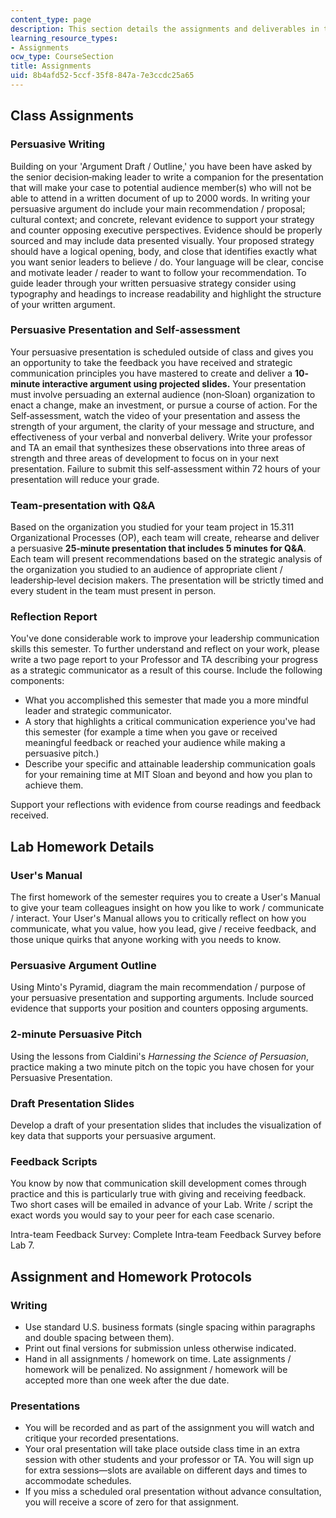 ```yaml
---
content_type: page
description: This section details the assignments and deliverables in the course.
learning_resource_types:
- Assignments
ocw_type: CourseSection
title: Assignments
uid: 8b4afd52-5ccf-35f8-847a-7e3ccdc25a65
---
```


Class Assignments
-----------------

### Persuasive Writing

Building on your 'Argument Draft / Outline,' you have been have asked by the senior decision‐making leader to write a companion for the presentation that will make your case to potential audience member(s) who will not be able to attend in a written document of up to 2000 words. In writing your persuasive argument do include your main recommendation / proposal; cultural context; and concrete, relevant evidence to support your strategy and counter opposing executive perspectives. Evidence should be properly sourced and may include data presented visually. Your proposed strategy should have a logical opening, body, and close that identifies exactly what you want senior leaders to believe / do. Your language will be clear, concise and motivate leader / reader to want to follow your recommendation. To guide leader through your written persuasive strategy consider using typography and headings to increase readability and highlight the structure of your written argument.

### Persuasive Presentation and Self-assessment

Your persuasive presentation is scheduled outside of class and gives you an opportunity to take the feedback you have received and strategic communication principles you have mastered to create and deliver a **10- minute interactive argument using projected slides.** Your presentation must involve persuading an external audience (non‐Sloan) organization to enact a change, make an investment, or pursue a course of action. For the Self‐assessment, watch the video of your presentation and assess the strength of your argument, the clarity of your message and structure, and effectiveness of your verbal and nonverbal delivery. Write your professor and TA an email that synthesizes these observations into three areas of strength and three areas of development to focus on in your next presentation. Failure to submit this self‐assessment within 72 hours of your presentation will reduce your grade.

### Team-presentation with Q&A

Based on the organization you studied for your team project in 15.311 Organizational Processes (OP), each team will create, rehearse and deliver a persuasive **25‐minute presentation that includes 5 minutes for Q&A**. Each team will present recommendations based on the strategic analysis of the organization you studied to an audience of appropriate client / leadership‐level decision makers. The presentation will be strictly timed and every student in the team must present in person.

### Reflection Report

You've done considerable work to improve your leadership communication skills this semester. To further understand and reflect on your work, please write a two page report to your Professor and TA describing your progress as a strategic communicator as a result of this course. Include the following components:

*   What you accomplished this semester that made you a more mindful leader and strategic communicator.
*   A story that highlights a critical communication experience you've had this semester (for example a time when you gave or received meaningful feedback or reached your audience while making a persuasive pitch.)
*   Describe your specific and attainable leadership communication goals for your remaining time at MIT Sloan and beyond and how you plan to achieve them.

Support your reflections with evidence from course readings and feedback received.

Lab Homework Details
--------------------

### User's Manual

The first homework of the semester requires you to create a User's Manual to give your team colleagues insight on how you like to work / communicate / interact. Your User's Manual allows you to critically reflect on how you communicate, what you value, how you lead, give / receive feedback, and those unique quirks that anyone working with you needs to know.

### Persuasive Argument Outline

Using Minto's Pyramid, diagram the main recommendation / purpose of your persuasive presentation and supporting arguments. Include sourced evidence that supports your position and counters opposing arguments.

### 2-minute Persuasive Pitch

Using the lessons from Cialdini's _Harnessing the Science of Persuasion_, practice making a two minute pitch on the topic you have chosen for your Persuasive Presentation.

### Draft Presentation Slides

Develop a draft of your presentation slides that includes the visualization of key data that supports your persuasive argument.

### Feedback Scripts

You know by now that communication skill development comes through practice and this is particularly true with giving and receiving feedback. Two short cases will be emailed in advance of your Lab. Write / script the exact words you would say to your peer for each case scenario.

Intra-team Feedback Survey: Complete Intra‐team Feedback Survey before Lab 7.

Assignment and Homework Protocols
---------------------------------

### Writing

*   Use standard U.S. business formats (single spacing within paragraphs and double spacing between them).
*   Print out final versions for submission unless otherwise indicated.
*   Hand in all assignments / homework on time. Late assignments / homework will be penalized. No assignment / homework will be accepted more than one week after the due date.

### Presentations

*   You will be recorded and as part of the assignment you will watch and critique your recorded presentations.
*   Your oral presentation will take place outside class time in an extra session with other students and your professor or TA. You will sign up for extra sessions—slots are available on different days and times to accommodate schedules.
*   If you miss a scheduled oral presentation without advance consultation, you will receive a score of zero for that assignment.